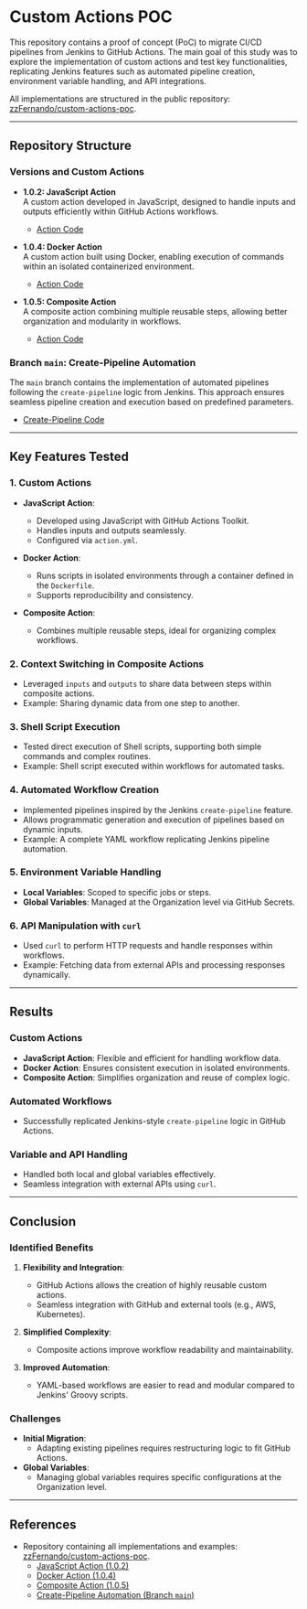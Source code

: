 # **Custom Actions POC**

This repository contains a proof of concept (PoC) to migrate CI/CD pipelines from Jenkins to GitHub Actions. The main goal of this study was to explore the implementation of custom actions and test key functionalities, replicating Jenkins features such as automated pipeline creation, environment variable handling, and API integrations.

All implementations are structured in the public repository: [zzFernando/custom-actions-poc](https://github.com/zzFernando/custom-actions-poc).

---

## **Repository Structure**

### **Versions and Custom Actions**

- **1.0.2: JavaScript Action**  
  A custom action developed in JavaScript, designed to handle inputs and outputs efficiently within GitHub Actions workflows.
  - [Action Code](https://github.com/zzFernando/custom-actions-poc/tree/1.0.2)

- **1.0.4: Docker Action**  
  A custom action built using Docker, enabling execution of commands within an isolated containerized environment.
  - [Action Code](https://github.com/zzFernando/custom-actions-poc/tree/1.0.4)

- **1.0.5: Composite Action**  
  A composite action combining multiple reusable steps, allowing better organization and modularity in workflows.
  - [Action Code](https://github.com/zzFernando/custom-actions-poc/tree/1.0.5)

### **Branch `main`: Create-Pipeline Automation**

The `main` branch contains the implementation of automated pipelines following the `create-pipeline` logic from Jenkins. This approach ensures seamless pipeline creation and execution based on predefined parameters.

- [Create-Pipeline Code](https://github.com/zzFernando/custom-actions-poc/tree/main)

---

## **Key Features Tested**

### **1. Custom Actions**

- **JavaScript Action**:
  - Developed using JavaScript with GitHub Actions Toolkit.
  - Handles inputs and outputs seamlessly.
  - Configured via `action.yml`.

- **Docker Action**:
  - Runs scripts in isolated environments through a container defined in the `Dockerfile`.
  - Supports reproducibility and consistency.

- **Composite Action**:
  - Combines multiple reusable steps, ideal for organizing complex workflows.

### **2. Context Switching in Composite Actions**

- Leveraged `inputs` and `outputs` to share data between steps within composite actions.
- Example: Sharing dynamic data from one step to another.

### **3. Shell Script Execution**

- Tested direct execution of Shell scripts, supporting both simple commands and complex routines.
- Example: Shell script executed within workflows for automated tasks.

### **4. Automated Workflow Creation**

- Implemented pipelines inspired by the Jenkins `create-pipeline` feature.
- Allows programmatic generation and execution of pipelines based on dynamic inputs.
- Example: A complete YAML workflow replicating Jenkins pipeline automation.

### **5. Environment Variable Handling**

- **Local Variables**: Scoped to specific jobs or steps.
- **Global Variables**: Managed at the Organization level via GitHub Secrets.

### **6. API Manipulation with `curl`**

- Used `curl` to perform HTTP requests and handle responses within workflows.
- Example: Fetching data from external APIs and processing responses dynamically.

---

## **Results**

### **Custom Actions**
- **JavaScript Action**: Flexible and efficient for handling workflow data.
- **Docker Action**: Ensures consistent execution in isolated environments.
- **Composite Action**: Simplifies organization and reuse of complex logic.

### **Automated Workflows**
- Successfully replicated Jenkins-style `create-pipeline` logic in GitHub Actions.

### **Variable and API Handling**
- Handled both local and global variables effectively.
- Seamless integration with external APIs using `curl`.

---

## **Conclusion**

### **Identified Benefits**

1. **Flexibility and Integration**:
   - GitHub Actions allows the creation of highly reusable custom actions.
   - Seamless integration with GitHub and external tools (e.g., AWS, Kubernetes).

2. **Simplified Complexity**:
   - Composite actions improve workflow readability and maintainability.

3. **Improved Automation**:
   - YAML-based workflows are easier to read and modular compared to Jenkins' Groovy scripts.

### **Challenges**

- **Initial Migration**:
  - Adapting existing pipelines requires restructuring logic to fit GitHub Actions.
- **Global Variables**:
  - Managing global variables requires specific configurations at the Organization level.

---

## **References**

- Repository containing all implementations and examples: [zzFernando/custom-actions-poc](https://github.com/zzFernando/custom-actions-poc).
  - [JavaScript Action (1.0.2)](https://github.com/zzFernando/custom-actions-poc/tree/1.0.2)
  - [Docker Action (1.0.4)](https://github.com/zzFernando/custom-actions-poc/tree/1.0.4)
  - [Composite Action (1.0.5)](https://github.com/zzFernando/custom-actions-poc/tree/1.0.5)
  - [Create-Pipeline Automation (Branch `main`)](https://github.com/zzFernando/custom-actions-poc/tree/main)
